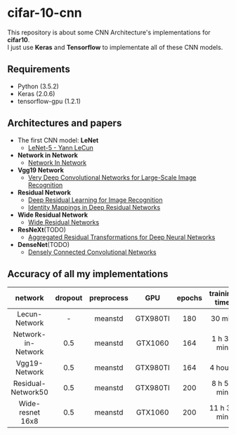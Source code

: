 # cifar-10-cnn


This repository is about some CNN Architecture's implementations for **cifar10**.  
I just use **Keras** and **Tensorflow** to implementate all of these CNN models.

## Requirements

- Python (3.5.2)
- Keras (2.0.6)
- tensorflow-gpu (1.2.1)


## Architectures and papers

- The first CNN model: **LeNet**    
    - [LeNet-5 - Yann LeCun][1]
- **Network in Network**
    - [Network In Network][2]
- **Vgg19 Network**
    -  [Very Deep Convolutional Networks for Large-Scale Image Recognition][3]
- **Residual Network**
    -  [Deep Residual Learning for Image Recognition][4]
    -  [Identity Mappings in Deep Residual Networks][5]
-  **Wide Residual Network**
    -  [Wide Residual Networks][6]
-  **ResNeXt**(TODO)
    -  [Aggregated Residual Transformations for Deep Neural Networks][7]
-  **DenseNet**(TODO)
    -  [Densely Connected Convolutional Networks][8]

## Accuracy of all my implementations

| network            | dropout | preprocess | GPU       | epochs  | training time | accuracy(%) |
|:------------------:|:-------:|:----------:|:---------:|:-------:|:-------------:|:-----------:|
| Lecun-Network      |    -    |   meanstd  | GTX980TI  | 180     |    30 min     |    76.27    |
| Network-in-Network |   0.5   |   meanstd  | GTX1060   | 164     |    1 h 30 min |    91.15    |
| Vgg19-Network      |   0.5   |   meanstd  | GTX980TI  | 164     |    4 hours    |    93.43    |
| Residual-Network50 |   0.5   |   meanstd  | GTX980TI  | 200     |    8 h 58 min |    94.10    |
| Wide-resnet 16x8   |   0.5   |   meanstd  | GTX1060   | 200     |  11 h 32 min  |    95.14    |


  [1]: http://yann.lecun.com/exdb/lenet/
  [2]: https://arxiv.org/abs/1312.4400
  [3]: https://arxiv.org/abs/1409.1556
  [4]: https://arxiv.org/abs/1512.03385
  [5]: https://arxiv.org/abs/1603.05027
  [6]: https://arxiv.org/abs/1605.07146
  [7]: https://arxiv.org/abs/1611.05431
  [8]: https://arxiv.org/abs/1608.06993
